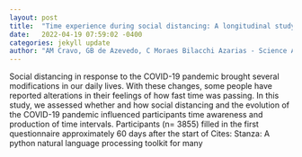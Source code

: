 ```yaml
---
layout: post
title:  "Time experience during social distancing: A longitudinal study during the first months of COVID-19 pandemic in Brazil"
date:   2022-04-19 07:59:02 -0400
categories: jekyll update
author: "AM Cravo, GB de Azevedo, C Moraes Bilacchi Azarias - Science Advances, 2022"
---
```

Social distancing in response to the COVID-19 pandemic brought several modifications in our daily lives. With these changes, some people have reported alterations in their feelings of how fast time was passing. In this study, we assessed whether and how social distancing and the evolution of the COVID-19 pandemic influenced participants  time awareness and production of time intervals. Participants (n= 3855) filled in the first questionnaire approximately 60 days after the start of Cites: Stanza: A python natural language processing toolkit for many